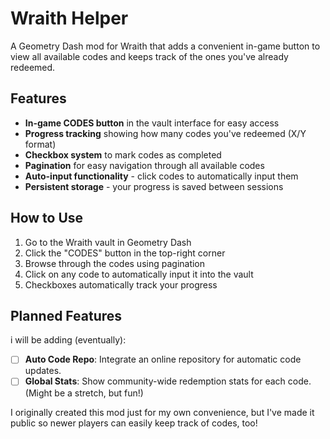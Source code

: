 # Wraith Helper

A Geometry Dash mod for Wraith that adds a convenient in-game button to view all available codes and keeps track of the ones you've already redeemed.


## Features

- **In-game CODES button** in the vault interface for easy access
- **Progress tracking** showing how many codes you've redeemed (X/Y format)
- **Checkbox system** to mark codes as completed
- **Pagination** for easy navigation through all available codes
- **Auto-input functionality** - click codes to automatically input them
- **Persistent storage** - your progress is saved between sessions

## How to Use

1. Go to the Wraith vault in Geometry Dash
2. Click the "CODES" button in the top-right corner
3. Browse through the codes using pagination
4. Click on any code to automatically input it into the vault
5. Checkboxes automatically track your progress

## Planned Features

i will be adding (eventually):
* [ ] **Auto Code Repo**: Integrate an online repository for automatic code updates.
* [ ] **Global Stats**: Show community-wide redemption stats for each code. (Might be a stretch, but fun!)

I originally created this mod just for my own convenience, but I've made it public so newer players can easily keep track of codes, too!